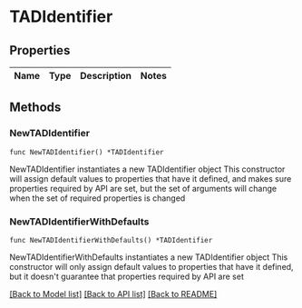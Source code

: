 # TADIdentifier

## Properties

Name | Type | Description | Notes
------------ | ------------- | ------------- | -------------

## Methods

### NewTADIdentifier

`func NewTADIdentifier() *TADIdentifier`

NewTADIdentifier instantiates a new TADIdentifier object
This constructor will assign default values to properties that have it defined,
and makes sure properties required by API are set, but the set of arguments
will change when the set of required properties is changed

### NewTADIdentifierWithDefaults

`func NewTADIdentifierWithDefaults() *TADIdentifier`

NewTADIdentifierWithDefaults instantiates a new TADIdentifier object
This constructor will only assign default values to properties that have it defined,
but it doesn't guarantee that properties required by API are set


[[Back to Model list]](../README.md#documentation-for-models) [[Back to API list]](../README.md#documentation-for-api-endpoints) [[Back to README]](../README.md)


